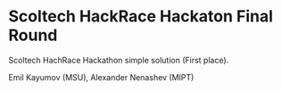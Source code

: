 # Scoltech HackRace Hackaton Final Round
Scoltech HachRace Hackathon simple solution (First place).

Emil Kayumov (MSU), Alexander Nenashev (MIPT)
